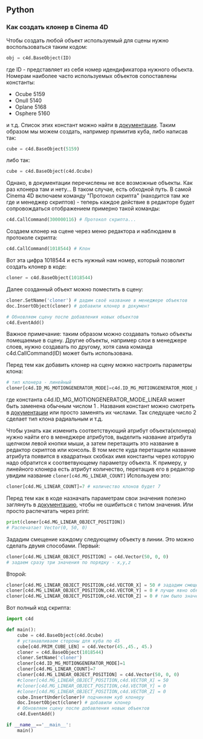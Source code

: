 ## Python

### Как создать клонер в Cinema 4D

Чтобы создать любой объект используемый для сцены нужно воспользоваться таким кодом:
```Python
obj = c4d.BaseObject(ID)
```
где ID - представляет из себя номер идендификатора нужного объекта.
Номерам наиболее часто используемых объектов сопоставлены константы:
- Ocube    5159
- Onull    5140
- Oplane   5168
- Osphere  5160

и т.д. Список этих констант можно найти в [документации][1]. Таким образом мы можем создать, например примитив куба, либо написав так:
```Python
cube = c4d.BaseObject(5159)
```
либо так:
```Python
cube = c4d.BaseObject(c4d.Ocube)
```
Однако, в документации перечислены не все возможные объекты. Как раз клонера там и нету... В таком случае, есть обходной путь. В самой Cinema 4D включаем команду "Протокол скрипта" (находится там же где и менеджер скриптов) - теперь каждое действие в редакторе будет сопровождаться отображением примерно такой команды:
```Python
c4d.CallCommand(300000116) # Протокол скрипта...
```
Создаем клонер на сцене через меню редактора и наблюдаем в протоколе скрипта:
```Python
c4d.CallCommand(1018544) # Клон
```
Вот эта цифра 1018544 и есть нужный нам номер, который позволит создать клонер в коде:
```Python
cloner = c4d.BaseObject(1018544)
```
Далее созданный объект можно поместить в сцену:
```Python
cloner.SetName('сloner') # дадим своё название в менеджере объектов
doc.InsertObject(cloner) # добавили клонер в документ

# Обновляем сцену после добавления новых объектов
c4d.EventAdd()
```
Важное примечание: таким образом можно создавать только объекты помещаемые в сцену. Другие объекты, например слои в менеджере слоев, нужно создавать по другому, хотя сама команда c4d.CallCommand(ID) может быть использована.

Перед тем как добавить клонер на сцену можно настроить параметры клона:
```Python
# тип клонера - линейный
cloner[c4d.ID_MG_MOTIONGENERATOR_MODE]=c4d.ID_MG_MOTIONGENERATOR_MODE_LINEAR

```
где константа c4d.ID_MG_MOTIONGENERATOR_MODE_LINEAR может быть заменена обычным числом 1 . Названия констант можно смотреть в [документации][3] или просто заменять их числами. Так следущее число 2 сделает тип клона радиальным и т.д.

Чтобы узнать как изменить соответствующий атрибут объекта(клонера) нужно найти его в менеджере атрибутов, выделить название атрибута щелчком левой кнопки мыши, а затем перетащить это название в редактор скриптов или консоль. В том месте куда перетащили название атрибута появится в квадратных скобках имя константы через которую надо обратится к соответвующему параметру объекта. К примеру, у линейного клонера есть атрибут количество, перетащив его в редактор увидим название `cloner[c4d.MG_LINEAR_COUNT]` Используем это:
```Python
cloner[c4d.MG_LINEAR_COUNT]=7 # количество клонов будет 7
```
Перед тем как в коде назначать параметрам свои значения полезно заглянуть в [документацию][2], чтобы не ошибиться с типом значения. Или просто распечатать через print:
```Python
print(cloner[c4d.MG_LINEAR_OBJECT_POSITION])
# Распечатает Vector(0, 50, 0)
```
Зададим смещение каждому следующему объекту в линии. Это можно сделать двумя способами. Первый:
```Python
cloner[c4d.MG_LINEAR_OBJECT_POSITION] = c4d.Vector(50, 0, 0)
# задаем сразу три значения по порядку - x,y,z
```
Второй:
```Python
cloner[c4d.MG_LINEAR_OBJECT_POSITION,c4d.VECTOR_X] = 50 # зададим смещение по x
cloner[c4d.MG_LINEAR_OBJECT_POSITION,c4d.VECTOR_Y] = 0 # лучше явно обнулить на случай если
cloner[c4d.MG_LINEAR_OBJECT_POSITION,c4d.VECTOR_Z] = 0 # там было значение по умолчанию
```
Вот полный код скрипта:
```Python
import c4d

def main():
    cube = c4d.BaseObject(c4d.Ocube)
    # устанавливаем стороны для куба по 45
    cube[c4d.PRIM_CUBE_LEN] = c4d.Vector(45.,45., 45.)
    cloner = c4d.BaseObject(1018544)
    cloner.SetName('сloner')
    cloner[c4d.ID_MG_MOTIONGENERATOR_MODE]=1
    cloner[c4d.MG_LINEAR_COUNT]=7
    cloner[c4d.MG_LINEAR_OBJECT_POSITION] = c4d.Vector(50, 0, 0)
    #cloner[c4d.MG_LINEAR_OBJECT_POSITION,c4d.VECTOR_X] = 50
    #cloner[c4d.MG_LINEAR_OBJECT_POSITION,c4d.VECTOR_Y] = 0
    #cloner[c4d.MG_LINEAR_OBJECT_POSITION,c4d.VECTOR_Z] = 0
    cube.InsertUnder(cloner)# подчиняем куб клонеру
    doc.InsertObject(cloner) # добавили клонер
    # Обновляем сцену после добавления новых объектов
    c4d.EventAdd()

if __name__=='__main__':
    main()
```


[1]: https://developers.maxon.net/docs/py/23_110/types/objects.html
[2]: https://developers.maxon.net/docs/py/23_110/classic_resource/object/mglineararray.html
[3]: https://developers.maxon.net/docs/py/23_110/classic_resource/object/obasemogen.html